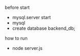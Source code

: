 before start
- mysql.server start
- mysql
- create database backend_db;

how to run
- node server.js


